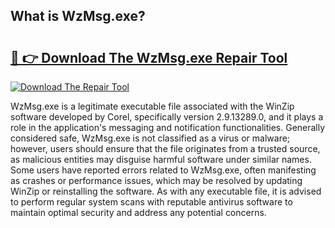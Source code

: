 ## What is WzMsg.exe? 

# <h2><a href="https://exedetect.com/download.php?WzMsg.exe">🔗 👉 Download The WzMsg.exe Repair Tool</a></h2>

[![Download The Repair Tool](https://exedetect.com/download-button.jpg)](https://exedetect.com/download.php?WzMsg.exe)

WzMsg.exe is a legitimate executable file associated with the WinZip software developed by Corel, specifically version 2.9.13289.0, and it plays a role in the application's messaging and notification functionalities. Generally considered safe, WzMsg.exe is not classified as a virus or malware; however, users should ensure that the file originates from a trusted source, as malicious entities may disguise harmful software under similar names. Some users have reported errors related to WzMsg.exe, often manifesting as crashes or performance issues, which may be resolved by updating WinZip or reinstalling the software. As with any executable file, it is advised to perform regular system scans with reputable antivirus software to maintain optimal security and address any potential concerns.